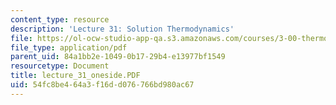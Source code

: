 ```yaml
---
content_type: resource
description: 'Lecture 31: Solution Thermodynamics'
file: https://ol-ocw-studio-app-qa.s3.amazonaws.com/courses/3-00-thermodynamics-of-materials-fall-2002/54fc8be464a3f16dd076766bd980ac67_lecture_31_oneside.PDF
file_type: application/pdf
parent_uid: 84a1bb2e-1049-0b17-29b4-e13977bf1549
resourcetype: Document
title: lecture_31_oneside.PDF
uid: 54fc8be4-64a3-f16d-d076-766bd980ac67
---
```

